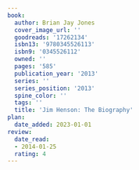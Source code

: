 ```yaml
---
book:
  author: Brian Jay Jones
  cover_image_url: ''
  goodreads: '17262134'
  isbn13: '9780345526113'
  isbn9: '0345526112'
  owned: ''
  pages: '585'
  publication_year: '2013'
  series: ''
  series_position: '2013'
  spine_color: ''
  tags: ''
  title: 'Jim Henson: The Biography'
plan:
  date_added: 2023-01-01
review:
  date_read:
  - 2014-01-25
  rating: 4
---
```

